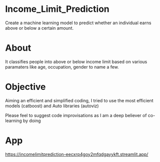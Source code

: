 # Income_Limit_Prediction
Create a machine learning model to predict whether an individual earns above or below a certain amount.

# About
It classifies people into above or below income limit based on various paramaters like age, occupation, gender to name a few.

# Objective
Aiming an efficient and simplified coding, I tried to use the most efficient models (catboost) and Auto libraries (autoviz)

Please feel to suggest code improvisations as I am a deep believer of co-learning by doing

# App
https://incomelimitprediction-eecxrp4goy2mfqdgayykft.streamlit.app/
